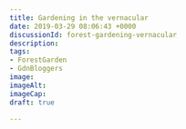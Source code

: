 ```yaml
---
title: Gardening in the vernacular
date: 2019-03-29 08:06:43 +0000
discussionId: forest-gardening-vernacular
description: 
tags:
- ForestGarden
- GdnBloggers
image: 
imageAlt: 
imageCap: 
draft: true

---
```

